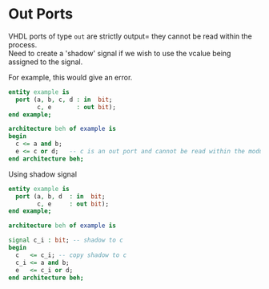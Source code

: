 # Out Ports
VHDL ports of type `out` are strictly output= they cannot be read within the process.  
Need to create a 'shadow' signal if we wish to use the vcalue being assigned to the signal.

For example, this would give an error.
```vhdl
entity example is
  port (a, b, c, d : in  bit;
        c, e       : out bit);
end example;

architecture beh of example is
begin 
  c <= a and b;
  e <= c or d;   -- c is an out port and cannot be read within the module
end architecture beh;
```
Using shadow signal
```vhdl
entity example is 
  port (a, b, d  : in  bit;
        c, e     : out bit);
end example;

architecture beh of example is

signal c_i : bit; -- shadow to c
begin
  c   <= c_i; -- copy shadow to c
  c_i <= a and b;
  e   <= c_i or d;
end architecture beh;
```
